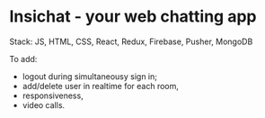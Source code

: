 # Insichat - your web chatting app
Stack: JS, HTML, CSS, React, Redux, Firebase, Pusher, MongoDB

To add:

- logout during simultaneousy sign in;
- add/delete user in realtime for each room,
- responsiveness,
- video calls.